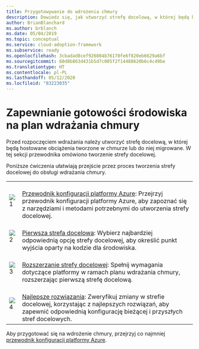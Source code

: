 ```yaml
---
title: Przygotowywanie do wdrożenia chmury
description: Dowiedz się, jak utworzyć strefę docelową, w której będą hostowane obciążenia tworzone w chmurze lub do niej migrowane.
author: BrianBlanchard
ms.author: brblanch
ms.date: 05/04/2019
ms.topic: conceptual
ms.service: cloud-adoption-framework
ms.subservice: ready
ms.openlocfilehash: 3cbadad8cef926084b76170fe6f820eb6629a6bf
ms.sourcegitcommit: 60d8b863d431b5d7c005f2f14488620b6c4c49be
ms.translationtype: HT
ms.contentlocale: pl-PL
ms.lasthandoff: 05/12/2020
ms.locfileid: "83223035"
---
```

<!-- markdownlint-disable MD026 -->

# <a name="ensure-the-environment-is-prepared-for-the-cloud-adoption-plan"></a>Zapewnianie gotowości środowiska na plan wdrażania chmury

Przed rozpoczęciem wdrażania należy utworzyć strefę docelową, w której będą hostowane obciążenia tworzone w chmurze lub do niej migrowane. W tej sekcji przewodnika omówiono tworzenie strefy docelowej.

Poniższe ćwiczenia ułatwiają przejście przez proces tworzenia strefy docelowej do obsługi wdrażania chmury.

<!-- markdownlint-disable MD033 -->

| | |
|---|---|
| ![1](../_images/icons/1.png)     | <br>[Przewodnik konfiguracji platformy Azure](./azure-setup-guide/index.md): Przejrzyj przewodnik konfiguracji platformy Azure, aby zapoznać się z narzędziami i metodami potrzebnymi do utworzenia strefy docelowej.                                |
| ![2](../_images/icons/2.png)     | <br>[Pierwsza strefa docelowa](./landing-zone/first-landing-zone.md): Wybierz najbardziej odpowiednią opcję strefy docelowej, aby określić punkt wyjścia oparty na kodzie dla środowiska.                                |
| ![3](../_images/icons/3.png)     | <br>[Rozszerzanie strefy docelowej](./considerations/index.md): Spełnij wymagania dotyczące platformy w ramach planu wdrażania chmury, rozszerzając pierwszą strefę docelową.                                |
| ![4](../_images/icons/4.png)      | <br>[Najlepsze rozwiązania](./azure-best-practices/index.md): Zweryfikuj zmiany w strefie docelowej, korzystając z najlepszych rozwiązań, aby zapewnić odpowiednią konfigurację bieżącej i przyszłych stref docelowych.                        |

Aby przygotować się na wdrożenie chmury, przejrzyj co najmniej [przewodnik konfiguracji platformy Azure](./azure-setup-guide/index.md).
